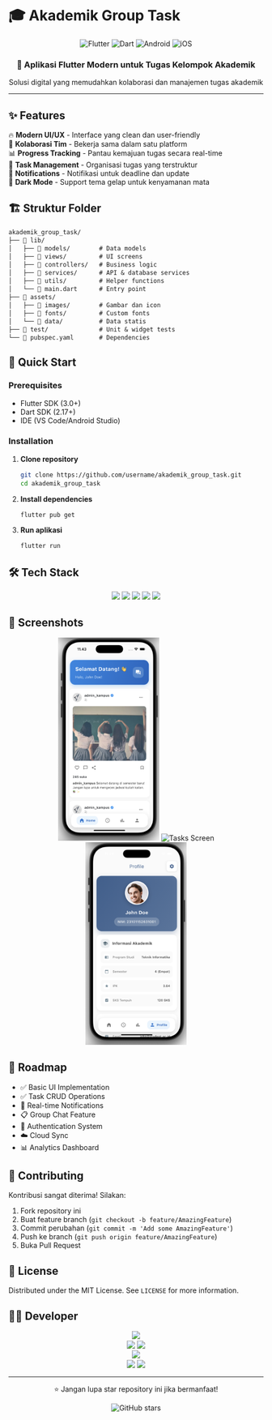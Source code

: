 # 🎓 Akademik Group Task

<div align="center">
  <img src="https://img.shields.io/badge/Flutter-02569B?style=for-the-badge&logo=flutter&logoColor=white" alt="Flutter"/>
  <img src="https://img.shields.io/badge/Dart-0175C2?style=for-the-badge&logo=dart&logoColor=white" alt="Dart"/>
  <img src="https://img.shields.io/badge/Android-3DDC84?style=for-the-badge&logo=android&logoColor=white" alt="Android"/>
  <img src="https://img.shields.io/badge/iOS-000000?style=for-the-badge&logo=ios&logoColor=white" alt="iOS"/>
</div>

<div align="center">
  <h3>📱 Aplikasi Flutter Modern untuk Tugas Kelompok Akademik</h3>
  <p>Solusi digital yang memudahkan kolaborasi dan manajemen tugas akademik</p>
</div>

---

## ✨ Features

🔥 **Modern UI/UX** - Interface yang clean dan user-friendly  
👥 **Kolaborasi Tim** - Bekerja sama dalam satu platform  
📊 **Progress Tracking** - Pantau kemajuan tugas secara real-time  
📝 **Task Management** - Organisasi tugas yang terstruktur  
🔔 **Notifications** - Notifikasi untuk deadline dan update  
🌙 **Dark Mode** - Support tema gelap untuk kenyamanan mata

## 🏗️ Struktur Folder

```
akademik_group_task/
├── 📁 lib/
│   ├── 📁 models/        # Data models
│   ├── 📁 views/         # UI screens
│   ├── 📁 controllers/   # Business logic
│   ├── 📁 services/      # API & database services
│   ├── 📁 utils/         # Helper functions
│   └── 📄 main.dart      # Entry point
├── 📁 assets/
│   ├── 📁 images/        # Gambar dan icon
│   ├── 📁 fonts/         # Custom fonts
│   └── 📁 data/          # Data statis
├── 📁 test/              # Unit & widget tests
└── 📄 pubspec.yaml       # Dependencies
```

## 🚀 Quick Start

### Prerequisites

- Flutter SDK (3.0+)
- Dart SDK (2.17+)
- IDE (VS Code/Android Studio)

### Installation

1. **Clone repository**

   ```bash
   git clone https://github.com/username/akademik_group_task.git
   cd akademik_group_task
   ```

2. **Install dependencies**

   ```bash
   flutter pub get
   ```

3. **Run aplikasi**
   ```bash
   flutter run
   ```

## 🛠️ Tech Stack

<div align="center">
  <img src="https://img.shields.io/badge/Framework-Flutter-blue?style=flat-square&logo=flutter"/>
  <img src="https://img.shields.io/badge/Language-Dart-blue?style=flat-square&logo=dart"/>
  <img src="https://img.shields.io/badge/State_Management-Provider-green?style=flat-square"/>
  <img src="https://img.shields.io/badge/Database-SQLite-orange?style=flat-square&logo=sqlite"/>
  <img src="https://img.shields.io/badge/HTTP-Dio-red?style=flat-square"/>
</div>

## 📱 Screenshots

<div align="center">
  <img src="assets/screenshots/home.png" width="200" alt="Home Screen"/>
  <img src="assets/screenshots/tasks.png" width="200" alt="Tasks Screen"/>
  <img src="assets/screenshots/profile.png" width="200" alt="Profile Screen"/>
</div>

## 🎯 Roadmap

- ✅ Basic UI Implementation
- ✅ Task CRUD Operations
- 🔄 Real-time Notifications
- 📋 Group Chat Feature
- 🔐 Authentication System
- ☁️ Cloud Sync
- 📊 Analytics Dashboard

## 🤝 Contributing

Kontribusi sangat diterima! Silakan:

1. Fork repository ini
2. Buat feature branch (`git checkout -b feature/AmazingFeature`)
3. Commit perubahan (`git commit -m 'Add some AmazingFeature'`)
4. Push ke branch (`git push origin feature/AmazingFeature`)
5. Buka Pull Request

## 📄 License

Distributed under the MIT License. See `LICENSE` for more information.

## 👨‍💻 Developer

<div align="center">
  <img src="https://img.shields.io/badge/Developer-Zaki_Mushthafa_Billah-blue?style=for-the-badge"/>
  <br/>
  <img src="https://img.shields.io/badge/Student_ID-230041-green?style=flat-square"/>
  <img src="https://img.shields.io/badge/Class-IF1_B-orange?style=flat-square"/>
</div>

<div align="center">
  <img src="https://img.shields.io/badge/Developer-Firjatulla_Sukma-blue?style=for-the-badge"/>
  <br/>
  <img src="https://img.shields.io/badge/Student_ID-230041-green?style=flat-square"/>
  <img src="https://img.shields.io/badge/Class-IF1_B-orange?style=flat-square"/>
</div>

---

<div align="center">
  <p>⭐ Jangan lupa star repository ini jika bermanfaat!</p>
  <img src="https://img.shields.io/github/stars/username/akademik_group_task?style=social" alt="GitHub stars"/>
</div>
